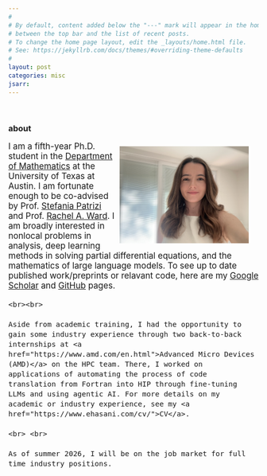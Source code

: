 ```yaml
---
#
# By default, content added below the "---" mark will appear in the home page
# between the top bar and the list of recent posts.
# To change the home page layout, edit the _layouts/home.html file.
# See: https://jekyllrb.com/docs/themes/#overriding-theme-defaults
#
layout: post
categories: misc
jsarr:
---
```


&nbsp;

<html>
<head>
  <!-- <title>About</title> -->
  <style>
    .image {
      float: right;
      margin: 10px 20px 15px 10px; /* space between image and text */
    }
    img {
      max-width: 260px; /* adjust size as needed */
      height: auto;
      display: block;
    }
    .text {
      font-size: 17px;
    }
    h1 {
      margin-top: 0;
    }
  </style>
</head>
<body>
  <h3>about</h3>

  <div class="image">
    <img src="media/IMG_7435.jpg" alt="Profile picture">
  </div>

  <div class="text">
    I am a fifth-year Ph.D. student in the <a href="https://math.utexas.edu/">Department of Mathematics</a> at the University of Texas at Austin. I am fortunate enough to be co-advised by Prof. <a href="https://math.utexas.edu/directory/stefania-patrizi">Stefania Patrizi</a> and Prof. <a href="https://math.utexas.edu/directory/rachel-ward">Rachel A. Ward</a>. I am broadly interested in nonlocal problems in analysis, deep learning methods in solving partial differential equations, and the mathematics of large language models. To see up to date published work/preprints or relavant code, here are my <a href="https://scholar.google.com/citations?user=LtO6zfcAAAAJ&hl=en">Google Scholar</a> and <a href="https://github.com/erisahasani">GitHub</a> pages.
   
    <br><br>
   
    Aside from academic training, I had the opportunity to gain some industry experience through two back-to-back internships at <a href="https://www.amd.com/en.html">Advanced Micro Devices (AMD)</a> on the HPC team. There, I worked on applications of automating the process of code translation from Fortran into HIP through fine-tuning LLMs and using agentic AI. For more details on my academic or industry experience, see my <a href="https://www.ehasani.com/cv/">CV</a>.

    <br> <br>

    As of summer 2026, I will be on the job market for full time industry positions.
  </div>
</body>
</html>